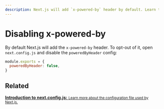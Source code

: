 ```yaml
---
description: Next.js will add `x-powered-by` header by default. Learn to opt-out of it here.
---
```


# Disabling x-powered-by

By default Next.js will add the `x-powered-by` header. To opt-out of it, open `next.config.js` and disable the `poweredByHeader` config:

```js
module.exports = {
  poweredByHeader: false,
}
```

## Related

<div class="card">
  <a href="/docs/api-reference/next.config.js/introduction.md">
    <b>Introduction to next.config.js:</b>
    <small>Learn more about the configuration file used by Next.js.</small>
  </a>
</div>
